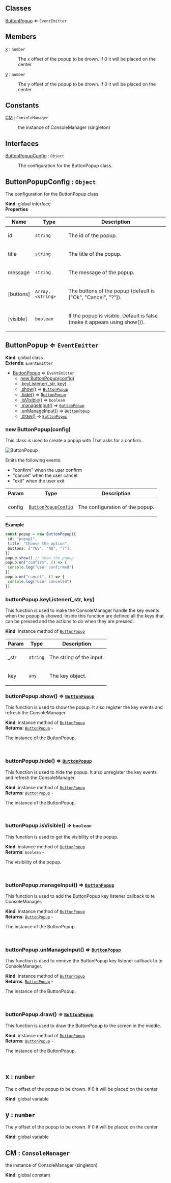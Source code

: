 ## Classes

<dl>
<dt><a href="#ButtonPopup">ButtonPopup</a> ⇐ <code>EventEmitter</code></dt>
<dd></dd>
</dl>

## Members

<dl>
<dt><a href="#x">x</a> : <code>number</code></dt>
<dd><p>The x offset of the popup to be drown. If 0 it will be placed on the center</p></dd>
<dt><a href="#y">y</a> : <code>number</code></dt>
<dd><p>The y offset of the popup to be drown. If 0 it will be placed on the center</p></dd>
</dl>

## Constants

<dl>
<dt><a href="#CM">CM</a> : <code>ConsoleManager</code></dt>
<dd><p>the instance of ConsoleManager (singleton)</p></dd>
</dl>

## Interfaces

<dl>
<dt><a href="#ButtonPopupConfig">ButtonPopupConfig</a> : <code>Object</code></dt>
<dd><p>The configuration for the ButtonPopup class.</p></dd>
</dl>

<a name="ButtonPopupConfig"></a>

## ButtonPopupConfig : <code>Object</code>
<p>The configuration for the ButtonPopup class.</p>

**Kind**: global interface  
**Properties**

| Name | Type | Description |
| --- | --- | --- |
| id | <code>string</code> | <p>The id of the popup.</p> |
| title | <code>string</code> | <p>The title of the popup.</p> |
| message | <code>string</code> | <p>The message of the popup.</p> |
| [buttons] | <code>Array.&lt;string&gt;</code> | <p>The buttons of the popup (default is [&quot;Ok&quot;, &quot;Cancel&quot;, &quot;?&quot;]).</p> |
| [visible] | <code>boolean</code> | <p>If the popup is visible. Default is false (make it appears using show()).</p> |

<a name="ButtonPopup"></a>

## ButtonPopup ⇐ <code>EventEmitter</code>
**Kind**: global class  
**Extends**: <code>EventEmitter</code>  

* [ButtonPopup](#ButtonPopup) ⇐ <code>EventEmitter</code>
    * [new ButtonPopup(config)](#new_ButtonPopup_new)
    * [.keyListener(_str, key)](#ButtonPopup+keyListener)
    * [.show()](#ButtonPopup+show) ⇒ [<code>ButtonPopup</code>](#ButtonPopup)
    * [.hide()](#ButtonPopup+hide) ⇒ [<code>ButtonPopup</code>](#ButtonPopup)
    * [.isVisible()](#ButtonPopup+isVisible) ⇒ <code>boolean</code>
    * [.manageInput()](#ButtonPopup+manageInput) ⇒ [<code>ButtonPopup</code>](#ButtonPopup)
    * [.unManageInput()](#ButtonPopup+unManageInput) ⇒ [<code>ButtonPopup</code>](#ButtonPopup)
    * [.draw()](#ButtonPopup+draw) ⇒ [<code>ButtonPopup</code>](#ButtonPopup)

<a name="new_ButtonPopup_new"></a>

### new ButtonPopup(config)
<p>This class is used to create a popup with That asks for a confirm.</p>
<p><img src="https://user-images.githubusercontent.com/14907987/165752116-b796f41a-e4fe-45db-8c90-5d97318bd17a.gif" alt="ButtonPopup"></p>
<p>Emits the following events:</p>
<ul>
<li>&quot;confirm&quot; when the user confirm</li>
<li>&quot;cancel&quot; when the user cancel</li>
<li>&quot;exit&quot; when the user exit</li>
</ul>


| Param | Type | Description |
| --- | --- | --- |
| config | [<code>ButtonPopupConfig</code>](#ButtonPopupConfig) | <p>The configuration of the popup.</p> |

**Example**  
```tsconst popup = new ButtonPopup({ id: "popup1",  title: "Choose the option",  buttons: ["YES", "NO", "?"],}) popup.show() // show the popuppopup.on("confirm", () => { console.log("User confirmed")})popup.on("cancel", () => { console.log("User canceled")})```
<a name="ButtonPopup+keyListener"></a>

### buttonPopup.keyListener(_str, key)
<p>This function is used to make the ConsoleManager handle the key events when the popup is showed.
Inside this function are defined all the keys that can be pressed and the actions to do when they are pressed.</p>

**Kind**: instance method of [<code>ButtonPopup</code>](#ButtonPopup)  

| Param | Type | Description |
| --- | --- | --- |
| _str | <code>string</code> | <p>The string of the input.</p> |
| key | <code>any</code> | <p>The key object.</p> |

<a name="ButtonPopup+show"></a>

### buttonPopup.show() ⇒ [<code>ButtonPopup</code>](#ButtonPopup)
<p>This function is used to show the popup. It also register the key events and refresh the ConsoleManager.</p>

**Kind**: instance method of [<code>ButtonPopup</code>](#ButtonPopup)  
**Returns**: [<code>ButtonPopup</code>](#ButtonPopup) - <p>The instance of the ButtonPopup.</p>  
<a name="ButtonPopup+hide"></a>

### buttonPopup.hide() ⇒ [<code>ButtonPopup</code>](#ButtonPopup)
<p>This function is used to hide the popup. It also unregister the key events and refresh the ConsoleManager.</p>

**Kind**: instance method of [<code>ButtonPopup</code>](#ButtonPopup)  
**Returns**: [<code>ButtonPopup</code>](#ButtonPopup) - <p>The instance of the ButtonPopup.</p>  
<a name="ButtonPopup+isVisible"></a>

### buttonPopup.isVisible() ⇒ <code>boolean</code>
<p>This function is used to get the visibility of the popup.</p>

**Kind**: instance method of [<code>ButtonPopup</code>](#ButtonPopup)  
**Returns**: <code>boolean</code> - <p>The visibility of the popup.</p>  
<a name="ButtonPopup+manageInput"></a>

### buttonPopup.manageInput() ⇒ [<code>ButtonPopup</code>](#ButtonPopup)
<p>This function is used to add the ButtonPopup key listener callback to te ConsoleManager.</p>

**Kind**: instance method of [<code>ButtonPopup</code>](#ButtonPopup)  
**Returns**: [<code>ButtonPopup</code>](#ButtonPopup) - <p>The instance of the ButtonPopup.</p>  
<a name="ButtonPopup+unManageInput"></a>

### buttonPopup.unManageInput() ⇒ [<code>ButtonPopup</code>](#ButtonPopup)
<p>This function is used to remove the ButtonPopup key listener callback to te ConsoleManager.</p>

**Kind**: instance method of [<code>ButtonPopup</code>](#ButtonPopup)  
**Returns**: [<code>ButtonPopup</code>](#ButtonPopup) - <p>The instance of the ButtonPopup.</p>  
<a name="ButtonPopup+draw"></a>

### buttonPopup.draw() ⇒ [<code>ButtonPopup</code>](#ButtonPopup)
<p>This function is used to draw the ButtonPopup to the screen in the middle.</p>

**Kind**: instance method of [<code>ButtonPopup</code>](#ButtonPopup)  
**Returns**: [<code>ButtonPopup</code>](#ButtonPopup) - <p>The instance of the ButtonPopup.</p>  
<a name="x"></a>

## x : <code>number</code>
<p>The x offset of the popup to be drown. If 0 it will be placed on the center</p>

**Kind**: global variable  
<a name="y"></a>

## y : <code>number</code>
<p>The y offset of the popup to be drown. If 0 it will be placed on the center</p>

**Kind**: global variable  
<a name="CM"></a>

## CM : <code>ConsoleManager</code>
<p>the instance of ConsoleManager (singleton)</p>

**Kind**: global constant  
